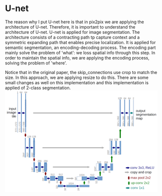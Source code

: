 # U-net
The reason why I put U-net here is that in pix2pix we are applying the architecture of U-net. Therefore, it is important to understand the architecture of U-net.
U-net is applied for image segmentation. The architecture consists of a contracting path tp capture context and a symmetric expanding path that enables precise localization. 
It is applied for semantic segmentation, an encoding-decoding process. 
The encoding part mainly solve the problem of 'what': we loss spatial info through this step. In order to maintain the spatial info, we are applying the encoding process, solving the problem of 'where'. 

Notice that in the original paper, the skip_connections use crop to match the size. In this approach, we are applying resize to do this. There are some small changes as well on this implementation and this implementation is applied of 2-class segmentation.
![](U-Net-architecture/u-net-architecture.png)  